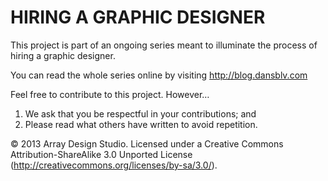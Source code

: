 # HIRING A GRAPHIC DESIGNER

This project is part of an ongoing series meant to illuminate the process of hiring a graphic designer.

You can read the whole series online by visiting http://blog.dansblv.com

Feel free to contribute to this project. However… 

1. We ask that you be respectful in your contributions; and
2. Please read what others have written to avoid repetition.

© 2013 Array Design Studio. Licensed under a Creative Commons Attribution-ShareAlike 3.0 Unported License (http://creativecommons.org/licenses/by-sa/3.0/).